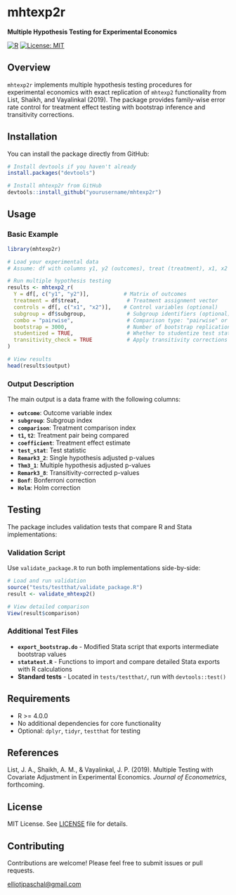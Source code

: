 # mhtexp2r

**Multiple Hypothesis Testing for Experimental Economics**

[![R](https://img.shields.io/badge/R-%3E%3D4.0.0-blue.svg)](https://www.r-project.org/)
[![License: MIT](https://img.shields.io/badge/License-MIT-yellow.svg)](https://opensource.org/licenses/MIT)

## Overview

`mhtexp2r` implements multiple hypothesis testing procedures for experimental economics with exact replication of `mhtexp2` functionality from List, Shaikh, and Vayalinkal (2019). The package provides family-wise error rate control for treatment effect testing with bootstrap inference and transitivity corrections.

## Installation

You can install the package directly from GitHub:

```r
# Install devtools if you haven't already
install.packages("devtools")

# Install mhtexp2r from GitHub
devtools::install_github("yourusername/mhtexp2r")
```

## Usage

### Basic Example

```r
library(mhtexp2r)

# Load your experimental data
# Assume: df with columns y1, y2 (outcomes), treat (treatment), x1, x2 (controls), subgroup

# Run multiple hypothesis testing
results <- mhtexp2_r(
  Y = df[, c("y1", "y2")],           # Matrix of outcomes
  treatment = df$treat,               # Treatment assignment vector
  controls = df[, c("x1", "x2")],    # Control variables (optional)
  subgroup = df$subgroup,             # Subgroup identifiers (optional)
  combo = "pairwise",                 # Comparison type: "pairwise" or "treatmentcontrol"
  bootstrap = 3000,                   # Number of bootstrap replications
  studentized = TRUE,                 # Whether to studentize test statistics
  transitivity_check = TRUE           # Apply transitivity corrections
)

# View results
head(results$output)
```

### Output Description

The main output is a data frame with the following columns:

- **`outcome`**: Outcome variable index
- **`subgroup`**: Subgroup index  
- **`comparison`**: Treatment comparison index
- **`t1`, `t2`**: Treatment pair being compared
- **`coefficient`**: Treatment effect estimate
- **`test_stat`**: Test statistic
- **`Remark3_2`**: Single hypothesis adjusted p-values
- **`Thm3_1`**: Multiple hypothesis adjusted p-values  
- **`Remark3_8`**: Transitivity-corrected p-values
- **`Bonf`**: Bonferroni correction
- **`Holm`**: Holm correction

## Testing

The package includes validation tests that compare R and Stata implementations:

### Validation Script

Use `validate_package.R` to run both implementations side-by-side:

```r
# Load and run validation
source("tests/testthat/validate_package.R")
result <- validate_mhtexp2()

# View detailed comparison
View(result$comparison)
```

### Additional Test Files

- **`export_bootstrap.do`** - Modified Stata script that exports intermediate bootstrap values
- **`statatest.R`** - Functions to import and compare detailed Stata exports with R calculations
- **Standard tests** - Located in `tests/testthat/`, run with `devtools::test()`

## Requirements

- R >= 4.0.0
- No additional dependencies for core functionality
- Optional: `dplyr`, `tidyr`, `testthat` for testing

## References

List, J. A., Shaikh, A. M., & Vayalinkal, J. P. (2019). Multiple Testing with Covariate Adjustment in Experimental Economics. *Journal of Econometrics*, forthcoming.

## License

MIT License. See [LICENSE](LICENSE) file for details.

## Contributing

Contributions are welcome! Please feel free to submit issues or pull requests.

elliotjpaschal@gmail.com

